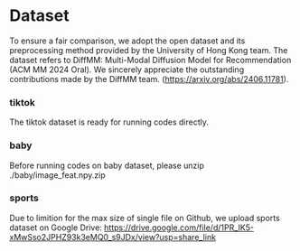 # Dataset
To ensure a fair comparison, we adopt the open dataset and its preprocessing method provided by the University of Hong Kong team. The dataset refers to DiffMM: Multi-Modal Diffusion Model for Recommendation (ACM MM 2024 Oral). We sincerely appreciate the outstanding contributions made by the DiffMM team. (https://arxiv.org/abs/2406.11781).

### tiktok

The tiktok dataset is ready for running codes directly.

### baby

Before running codes on baby dataset, please unzip ./baby/image_feat.npy.zip

### sports

Due to limition for the max size of single file on Github, we upload sports dataset on Google Drive: https://drive.google.com/file/d/1PR_IK5-xMwSso2JPHZ93k3eMQ0_s9JDx/view?usp=share_link
